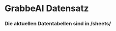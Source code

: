 









































































































































































































































































































































































































































































































# GrabbeAI Datensatz





### Die aktuellen Datentabellen sind in /sheets/



